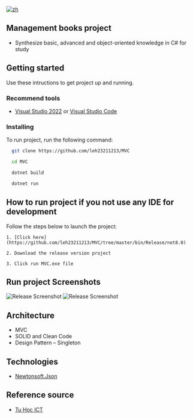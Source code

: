 [![zh](https://img.shields.io/badge/lang-zh-red.svg)](https://github.com/leh23211213/MVC/blob/master/README.zh.md)

## Management books project

- Synthesize basic, advanced and object-oriented knowledge in C# for study

## Getting started

Use these intructions to get project up and running.

### Recommend tools

- [Visual Studio 2022](https://visualstudio.microsoft.com/downloads/) or [Visual Studio Code](https://code.visualstudio.com/?wt.mc_id=vscom_downloads)

### Installing

To run project, run the following command:

```bash
  git clone https://github.com/leh23211213/MVC
```

```bash
  cd MVC
```

```bash
  dotnet build
```

```bash
  dotnet run
```

## How to run project if you not use any IDE for development

Follow the steps below to launch the project:

    1. [Click here](https://github.com/leh23211213/MVC/tree/master/bin/Release/net8.0)
    
    2. Download the release version project

    3. Click run MVC.exe file

## Run project Screenshots

![Release Screenshot](https://i.imgur.com/tznDm67.png)
![Release Screenshot](https://i.imgur.com/ex14vya.png)

## Architecture

- MVC
- SOLID and Clean Code
- Design Pattern – Singleton

## Technologies

- [Newtonsoft.Json](https://www.nuget.org/packages/Newtonsoft.Json/)

## Reference source

- [Tu Hoc ICT](https://tuhocict.com/phan-tich-bai-toan/)
